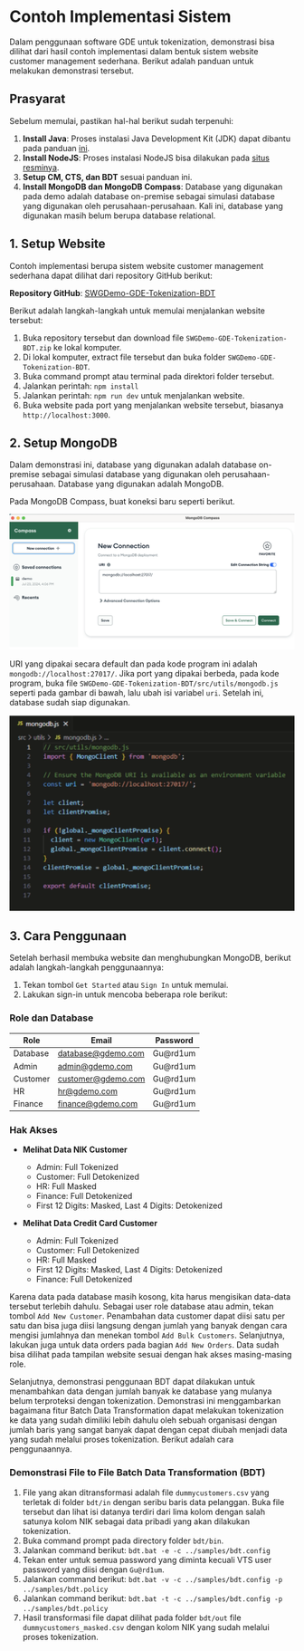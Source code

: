 # Contoh Implementasi Sistem

Dalam penggunaan software GDE untuk tokenization, demonstrasi bisa dilihat dari hasil contoh implementasi dalam bentuk sistem website customer management sederhana. Berikut adalah panduan untuk melakukan demonstrasi tersebut.

## Prasyarat

Sebelum memulai, pastikan hal-hal berikut sudah terpenuhi:

1. **Install Java**: Proses instalasi Java Development Kit (JDK) dapat dibantu pada panduan [ini](https://www.geeksforgeeks.org/download-and-install-java-development-kit-jdk-on-windows-mac-and-linux/).
2. **Install NodeJS**: Proses instalasi NodeJS bisa dilakukan pada [situs resminya](https://nodejs.org/en).
3. **Setup CM, CTS, dan BDT** sesuai panduan ini.
4. **Install MongoDB dan MongoDB Compass**: Database yang digunakan pada demo adalah database on-premise sebagai simulasi database yang digunakan oleh perusahaan-perusahaan. Kali ini, database yang digunakan masih belum berupa database relational.

## 1. Setup Website

Contoh implementasi berupa sistem website customer management sederhana dapat dilihat dari repository GitHub berikut:

**Repository GitHub**: [SWGDemo-GDE-Tokenization-BDT](https://github.com/rhmn5ty/SWGDemo-GDE-Tokenization-BDT)

Berikut adalah langkah-langkah untuk memulai menjalankan website tersebut:

1. Buka repository tersebut dan download file `SWGDemo-GDE-Tokenization-BDT.zip` ke lokal komputer.
2. Di lokal komputer, extract file tersebut dan buka folder `SWGDemo-GDE-Tokenization-BDT`.
3. Buka command prompt atau terminal pada direktori folder tersebut.
4. Jalankan perintah: `npm install`
5. Jalankan perintah: `npm run dev` untuk menjalankan website.
6. Buka website pada port yang menjalankan website tersebut, biasanya `http://localhost:3000`.

## 2. Setup MongoDB

Dalam demonstrasi ini, database yang digunakan adalah database on-premise sebagai simulasi database yang digunakan oleh perusahaan-perusahaan. Database yang digunakan adalah MongoDB.

Pada MongoDB Compass, buat koneksi baru seperti berikut.

![alt text](image.png)

URI yang dipakai secara default dan pada kode program ini adalah `mongodb://localhost:27017/`. Jika port yang dipakai berbeda, pada kode program, buka file `SWGDemo-GDE-Tokenization-BDT/src/utils/mongodb.js` seperti pada gambar di bawah, lalu ubah isi variabel `uri`. Setelah ini, database sudah siap digunakan.

![alt text](image-1.png)

## 3. Cara Penggunaan

Setelah berhasil membuka website dan menghubungkan MongoDB, berikut adalah langkah-langkah penggunaannya:

1. Tekan tombol `Get Started` atau `Sign In` untuk memulai.
2. Lakukan sign-in untuk mencoba beberapa role berikut:

### Role dan Database

| Role     | Email              | Password |
| -------- | ------------------ | -------- |
| Database | database@gdemo.com | Gu@rd1um |
| Admin    | admin@gdemo.com    | Gu@rd1um |
| Customer | customer@gdemo.com | Gu@rd1um |
| HR       | hr@gdemo.com       | Gu@rd1um |
| Finance  | finance@gdemo.com  | Gu@rd1um |

### Hak Akses

- **Melihat Data NIK Customer**

  - Admin: Full Tokenized
  - Customer: Full Detokenized
  - HR: Full Masked
  - Finance: Full Detokenized
  - First 12 Digits: Masked, Last 4 Digits: Detokenized

- **Melihat Data Credit Card Customer**
  - Admin: Full Tokenized
  - Customer: Full Detokenized
  - HR: Full Masked
  - First 12 Digits: Masked, Last 4 Digits: Detokenized
  - Finance: Full Detokenized

Karena data pada database masih kosong, kita harus mengisikan data-data tersebut terlebih dahulu. Sebagai user role database atau admin, tekan tombol `Add New Customer`. Penambahan data customer dapat diisi satu per satu dan bisa juga diisi langsung dengan jumlah yang banyak dengan cara mengisi jumlahnya dan menekan tombol `Add Bulk Customers`. Selanjutnya, lakukan juga untuk data orders pada bagian `Add New Orders`. Data sudah bisa dilihat pada tampilan website sesuai dengan hak akses masing-masing role.

Selanjutnya, demonstrasi penggunaan BDT dapat dilakukan untuk menambahkan data dengan jumlah banyak ke database yang mulanya belum terproteksi dengan tokenization. Demonstrasi ini menggambarkan bagaimana fitur Batch Data Transformation dapat melakukan tokenization ke data yang sudah dimiliki lebih dahulu oleh sebuah organisasi dengan jumlah baris yang sangat banyak dapat dengan cepat diubah menjadi data yang sudah melalui proses tokenization. Berikut adalah cara penggunaannya.

### Demonstrasi File to File Batch Data Transformation (BDT)

1. File yang akan ditransformasi adalah file `dummycustomers.csv` yang terletak di folder `bdt/in` dengan seribu baris data pelanggan. Buka file tersebut dan lihat isi datanya terdiri dari lima kolom dengan salah satunya kolom NIK sebagai data pribadi yang akan dilakukan tokenization.
2. Buka command prompt pada directory folder `bdt/bin`.
3. Jalankan command berikut: `bdt.bat -e -c ../samples/bdt.config`
4. Tekan enter untuk semua password yang diminta kecuali VTS user password yang diisi dengan `Gu@rd1um`.
5. Jalankan command berikut: `bdt.bat -v -c ../samples/bdt.config -p ../samples/bdt.policy`
6. Jalankan command berikut: `bdt.bat -t -c ../samples/bdt.config -p ../samples/bdt.policy`
7. Hasil transformasi file dapat dilihat pada folder `bdt/out` file `dummycustomers_masked.csv` dengan kolom NIK yang sudah melalui proses tokenization.
